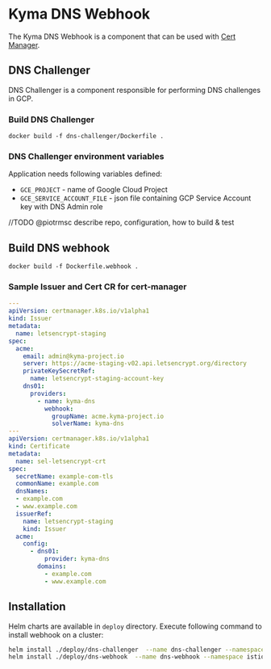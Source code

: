 # Kyma DNS Webhook

The Kyma DNS Webhook is a component that can be used with [Cert Manager](https://cert-manager.netlify.com/).

## DNS Challenger

DNS Challenger is a component responsible for performing DNS challenges in GCP.

### Build DNS Challenger

`docker build -f dns-challenger/Dockerfile .`

### DNS Challenger environment variables

Application needs following variables defined:
- `GCE_PROJECT` - name of Google Cloud Project
- `GCE_SERVICE_ACCOUNT_FILE` - json file containing GCP Service Account key with DNS Admin role

//TODO @piotrmsc describe repo, configuration, how to build & test
## Build DNS webhook

`docker build -f Dockerfile.webhook . `
 
### Sample Issuer and Cert CR for cert-manager
 
```yaml
---
apiVersion: certmanager.k8s.io/v1alpha1
kind: Issuer
metadata:
  name: letsencrypt-staging
spec:
  acme:
    email: admin@kyma-project.io
    server: https://acme-staging-v02.api.letsencrypt.org/directory
    privateKeySecretRef:
      name: letsencrypt-staging-account-key
    dns01:
      providers:
        - name: kyma-dns
          webhook:
            groupName: acme.kyma-project.io
            solverName: kyma-dns                        
---
apiVersion: certmanager.k8s.io/v1alpha1
kind: Certificate
metadata:
  name: sel-letsencrypt-crt
spec:
  secretName: example-com-tls
  commonName: example.com
  dnsNames:
  - example.com
  - www.example.com
  issuerRef:
    name: letsencrypt-staging
    kind: Issuer
  acme:
    config:
      - dns01:
          provider: kyma-dns
        domains:
          - example.com
          - www.example.com        
```

## Installation

Helm charts are available in `deploy` directory. Execute following command to install webhook on a cluster:

```bash
helm install ./deploy/dns-challenger  --name dns-challenger --namespace istio-system
helm install ./deploy/dns-webhook  --name dns-webhook --namespace istio-system
```
